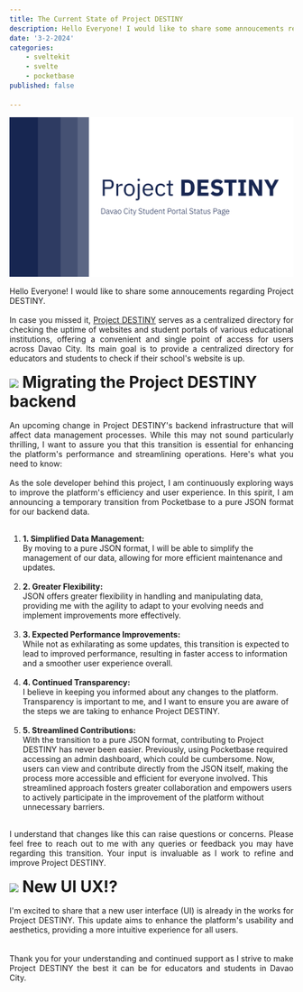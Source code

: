```yaml
---
title: The Current State of Project DESTINY
description: Hello Everyone! I would like to share some annoucements regarding Project DESTINY.
date: '3-2-2024'
categories:
    - sveltekit
    - svelte
    - pocketbase
published: false

---
```


<div style="display: flex; justify-content: center;">
 <img src="https://github.com/jeoooo/PROJECTDESTINY/raw/main/projectdestiny.png" alt="destiny" width="1000"/>
 </div>

<br>
 <div style="text-align: justify">
Hello Everyone! I would like to share some annoucements regarding Project DESTINY.
</div>
<br>
 <div style="text-align: justify">
In case you missed it, <a href="https://github.com/jeoooo/PROJECTDESTINY" target="_blank">Project DESTINY</a> serves as a centralized directory for checking the uptime of websites and student portals of various educational institutions, offering a convenient and single point of access for users across Davao City. Its main goal is to provide a centralized directory for educators and students to check if their school's website is up.
</div>
<br> 

<h1 class="text-3xl font-bold" style="display: inline;"><img src="https://www.streamscheme.com/wp-content/uploads/2020/04/ezgif.com-gif-maker.gif" width="40" style="display: inline;"/> Migrating the Project DESTINY backend </h1>
<br>
<br>
 <div style="text-align: justify">
An upcoming change in Project DESTINY's backend infrastructure that will affect data management processes. While this may not sound particularly thrilling, I want to assure you that this transition is essential for enhancing the platform's performance and streamlining operations. Here's what you need to know:
</div>

<br>
 <div style="text-align: justify">
 As the sole developer behind this project, I am continuously exploring ways to improve the platform's efficiency and user experience. In this spirit, I am announcing a temporary transition from Pocketbase to a pure JSON format for our backend data.
</div>

<br>
<ol >
    <li><strong>1. Simplified Data Management:</strong> <br> By moving to a pure JSON format, I will be able to simplify the management of our data, allowing for more efficient maintenance and updates. </li><br>
    <li><strong>2. Greater Flexibility:</strong> <br> JSON offers greater flexibility in handling and manipulating data, providing me with the agility to adapt to your evolving needs and implement improvements more effectively. </li><br>
    <li><strong>3. Expected Performance Improvements:</strong> <br> While not as exhilarating as some updates, this transition is expected to lead to improved performance, resulting in faster access to information and a smoother user experience overall. </li><br>
    <li><strong>4. Continued Transparency:</strong> <br> I believe in keeping you informed about any changes to the platform. Transparency is important to me, and I want to ensure you are aware of the steps we are taking to enhance Project DESTINY. </li><br>
    <li><strong>5. Streamlined Contributions: </strong> <br> With the transition to a pure JSON format, contributing to Project DESTINY has never been easier. Previously, using Pocketbase required accessing an admin dashboard, which could be cumbersome. Now, users can view and contribute directly from the JSON itself, making the process more accessible and efficient for everyone involved. This streamlined approach fosters greater collaboration and empowers users to actively participate in the improvement of the platform without unnecessary barriers. </li><br>
</ol>

 <div style="text-align: justify">
I understand that changes like this can raise questions or concerns. Please feel free to reach out to me with any queries or feedback you may have regarding this transition. Your input is invaluable as I work to refine and improve Project DESTINY.
</div>
<br> 
<h1 class="text-3xl font-bold" style="display: inline;"><img src="https://media0.giphy.com/media/h35DVyqakmPFzZWq21/200.gif" width="50" style="display: inline;"/> New UI UX!? </h1>
<br> 
<br> 
 <div style="text-align: justify">
I'm excited to share that a new user interface (UI) is already in the works for Project DESTINY. This update aims to enhance the platform's usability and aesthetics, providing a more intuitive experience for all users.
</div>
<br>
<br>
 <div style="text-align: justify">
 Thank you for your understanding and continued support as I strive to make Project DESTINY the best it can be for educators and students in Davao City.
</div>
<br>
